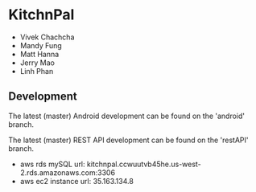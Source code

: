 # KitchnPal
* Vivek Chachcha
* Mandy Fung
* Matt Hanna
* Jerry Mao
* Linh Phan

## Development

The latest (master) Android development can be found on the 'android' branch. 

The latest (master) REST API development can be found on the 'restAPI' branch.


* aws rds mySQL url: kitchnpal.ccwuutvb45he.us-west-2.rds.amazonaws.com:3306
* aws ec2 instance url: 35.163.134.8

